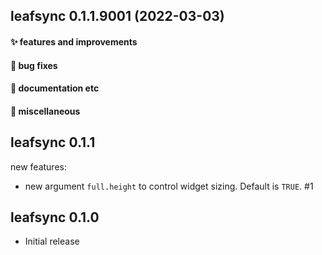 ## leafsync 0.1.1.9001 (2022-03-03)

#### ✨ features and improvements

#### 🐛 bug fixes

#### 💬 documentation etc

#### 🍬 miscellaneous


## leafsync 0.1.1

new features:

  * new argument `full.height` to control widget sizing. Default is `TRUE`. #1

## leafsync 0.1.0

* Initial release
